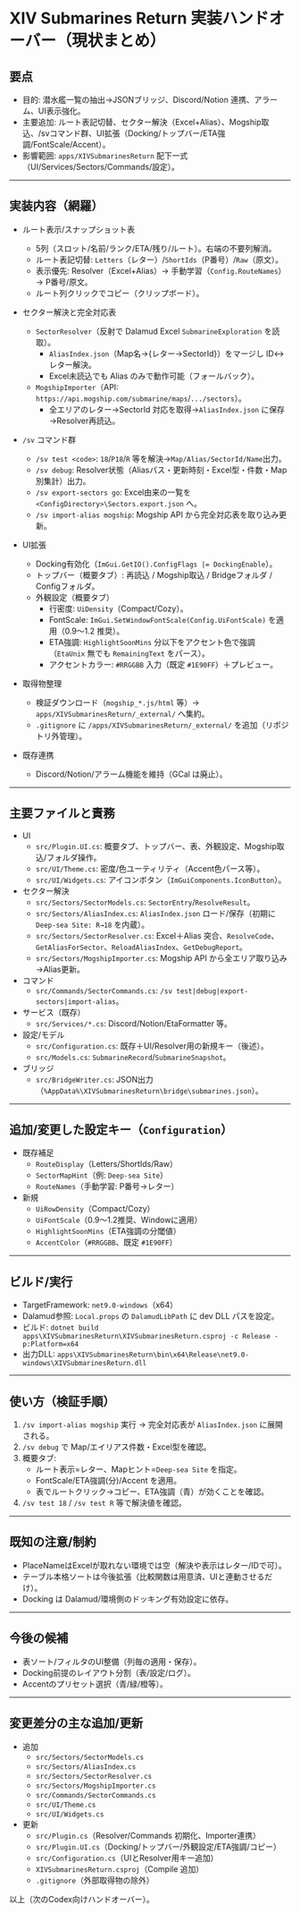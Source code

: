 # XIV Submarines Return 実装ハンドオーバー（現状まとめ）

## 要点
- 目的: 潜水艦一覧の抽出→JSONブリッジ、Discord/Notion 連携、アラーム、UI表示強化。
- 主要追加: ルート表記切替、セクター解決（Excel+Alias）、Mogship取込、/svコマンド群、UI拡張（Docking/トップバー/ETA強調/FontScale/Accent）。
- 影響範囲: `apps/XIVSubmarinesReturn` 配下一式（UI/Services/Sectors/Commands/設定）。

---

## 実装内容（網羅）
- ルート表示/スナップショット表
  - 5列（スロット/名前/ランク/ETA/残り/ルート）。右端の不要列解消。
  - ルート表記切替: `Letters`（レター）/`ShortIds`（P番号）/`Raw`（原文）。
  - 表示優先: Resolver（Excel+Alias）→ 手動学習（`Config.RouteNames`）→ P番号/原文。
  - ルート列クリックでコピー（クリップボード）。

- セクター解決と完全対応表
  - `SectorResolver`（反射で Dalamud Excel `SubmarineExploration` を読取）。
    - `AliasIndex.json`（Map名→{レター→SectorId}）をマージし ID↔レター解決。
    - Excel未読込でも Alias のみで動作可能（フォールバック）。
  - `MogshipImporter`（API: `https://api.mogship.com/submarine/maps`/`.../sectors`）。
    - 全エリアのレター→SectorId 対応を取得→`AliasIndex.json` に保存→Resolver再読込。

- `/sv` コマンド群
  - `/sv test <code>`: `18`/`P18`/`R` 等を解決→`Map/Alias/SectorId/Name`出力。
  - `/sv debug`: Resolver状態（Aliasパス・更新時刻・Excel型・件数・Map別集計）出力。
  - `/sv export-sectors go`: Excel由来の一覧を `<ConfigDirectory>\Sectors.export.json` へ。
  - `/sv import-alias mogship`: Mogship API から完全対応表を取り込み更新。

- UI拡張
  - Docking有効化（`ImGui.GetIO().ConfigFlags |= DockingEnable`）。
  - トップバー（概要タブ）: 再読込 / Mogship取込 / Bridgeフォルダ / Configフォルダ。
  - 外観設定（概要タブ）
    - 行密度: `UiDensity`（Compact/Cozy）。
    - FontScale: `ImGui.SetWindowFontScale(Config.UiFontScale)` を適用（0.9〜1.2 推奨）。
    - ETA強調: `HighlightSoonMins` 分以下をアクセント色で強調（`EtaUnix` 無でも `RemainingText` をパース）。
    - アクセントカラー: `#RRGGBB` 入力（既定 `#1E90FF`）＋プレビュー。

- 取得物整理
  - 検証ダウンロード（`mogship_*.js/html` 等）→ `apps/XIVSubmarinesReturn/_external/` へ集約。
  - `.gitignore` に `/apps/XIVSubmarinesReturn/_external/` を追加（リポジトリ外管理）。

- 既存連携
  - Discord/Notion/アラーム機能を維持（GCal は廃止）。

---

## 主要ファイルと責務
- UI
  - `src/Plugin.UI.cs`: 概要タブ、トップバー、表、外観設定、Mogship取込/フォルダ操作。
  - `src/UI/Theme.cs`: 密度/色ユーティリティ（Accent色パース等）。
  - `src/UI/Widgets.cs`: アイコンボタン（`ImGuiComponents.IconButton`）。
- セクター解決
  - `src/Sectors/SectorModels.cs`: `SectorEntry`/`ResolveResult`。
  - `src/Sectors/AliasIndex.cs`: `AliasIndex.json` ロード/保存（初期に `Deep-sea Site: R→18` を内蔵）。
  - `src/Sectors/SectorResolver.cs`: Excel＋Alias 突合、`ResolveCode`、`GetAliasForSector`、`ReloadAliasIndex`、`GetDebugReport`。
  - `src/Sectors/MogshipImporter.cs`: Mogship API から全エリア取り込み→Alias更新。
- コマンド
  - `src/Commands/SectorCommands.cs`: `/sv test|debug|export-sectors|import-alias`。
- サービス（既存）
  - `src/Services/*.cs`: Discord/Notion/EtaFormatter 等。
- 設定/モデル
  - `src/Configuration.cs`: 既存＋UI/Resolver用の新規キー（後述）。
  - `src/Models.cs`: `SubmarineRecord`/`SubmarineSnapshot`。
- ブリッジ
  - `src/BridgeWriter.cs`: JSON出力（`%AppData%\XIVSubmarinesReturn\bridge\submarines.json`）。

---

## 追加/変更した設定キー（`Configuration`）
- 既存補足
  - `RouteDisplay`（Letters/ShortIds/Raw）
  - `SectorMapHint`（例: `Deep-sea Site`）
  - `RouteNames`（手動学習: P番号→レター）
- 新規
  - `UiRowDensity`（Compact/Cozy）
  - `UiFontScale`（0.9〜1.2推奨、Windowに適用）
  - `HighlightSoonMins`（ETA強調の分閾値）
  - `AccentColor`（`#RRGGBB`、既定 `#1E90FF`）

---

## ビルド/実行
- TargetFramework: `net9.0-windows`（x64）
- Dalamud参照: `Local.props` の `DalamudLibPath` に dev DLL パスを設定。
- ビルド: `dotnet build apps\XIVSubmarinesReturn\XIVSubmarinesReturn.csproj -c Release -p:Platform=x64`
- 出力DLL: `apps\XIVSubmarinesReturn\bin\x64\Release\net9.0-windows\XIVSubmarinesReturn.dll`

---

## 使い方（検証手順）
1) `/sv import-alias mogship` 実行 → 完全対応表が `AliasIndex.json` に展開される。
2) `/sv debug` で Map/エイリアス件数・Excel型を確認。
3) 概要タブ:
   - ルート表示=レター、Mapヒント=`Deep-sea Site` を指定。
   - FontScale/ETA強調(分)/Accent を適用。
   - 表でルートクリック→コピー、ETA強調（青）が効くことを確認。
4) `/sv test 18` / `/sv test R` 等で解決値を確認。

---

## 既知の注意/制約
- PlaceNameはExcelが取れない環境では空（解決や表示はレター/IDで可）。
- テーブル本格ソートは今後拡張（比較関数は用意済、UIと連動させるだけ）。
- Docking は Dalamud/環境側のドッキング有効設定に依存。

---

## 今後の候補
- 表ソート/フィルタのUI整備（列毎の適用・保存）。
- Docking前提のレイアウト分割（表/設定/ログ）。
- Accentのプリセット選択（青/緑/橙等）。

---

## 変更差分の主な追加/更新
- 追加
  - `src/Sectors/SectorModels.cs`
  - `src/Sectors/AliasIndex.cs`
  - `src/Sectors/SectorResolver.cs`
  - `src/Sectors/MogshipImporter.cs`
  - `src/Commands/SectorCommands.cs`
  - `src/UI/Theme.cs`
  - `src/UI/Widgets.cs`
- 更新
  - `src/Plugin.cs`（Resolver/Commands 初期化、Importer連携）
  - `src/Plugin.UI.cs`（Docking/トップバー/外観設定/ETA強調/コピー）
  - `src/Configuration.cs`（UIとResolver用キー追加）
  - `XIVSubmarinesReturn.csproj`（Compile 追加）
  - `.gitignore`（外部取得物の除外）

以上（次のCodex向けハンドオーバー）。
